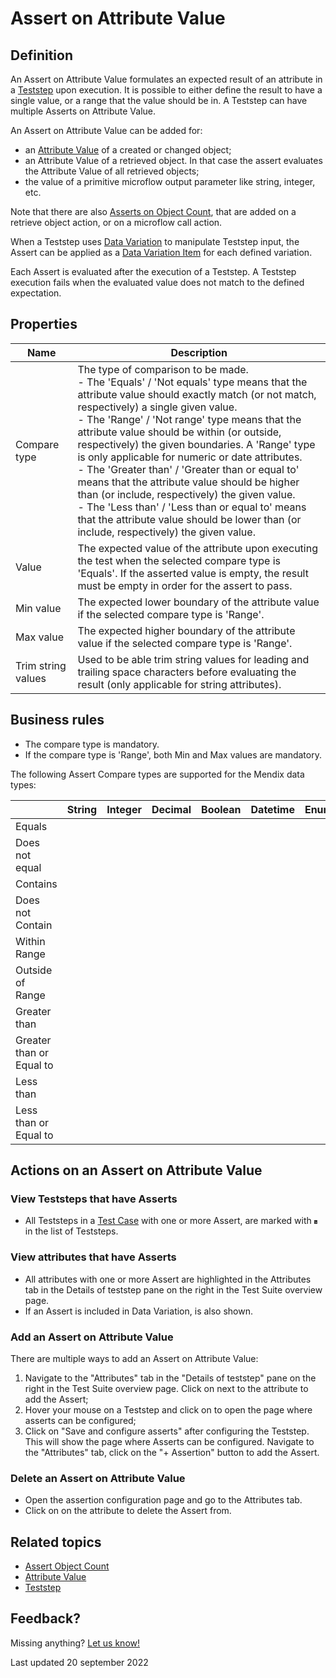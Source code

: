 # Assert on Attribute Value

## Definition

An Assert on Attribute Value formulates an expected result of an attribute in a [Teststep](teststep) upon execution. It is possible to either define the result to have a single value, or a range that the value should be in. A Teststep can have multiple Asserts on Attribute Value.

An Assert on Attribute Value can be added for:
- an [Attribute Value](attribute-value) of a created or changed object;
- an Attribute Value of a retrieved object. In that case the assert evaluates the Attribute Value of all retrieved objects;
- the value of a primitive microflow output parameter like string, integer, etc.

Note that there are also [Asserts on Object Count](assert-object-count), that are added on a retrieve object action, or on a microflow call action. 

When a Teststep uses [Data Variation](datavariation) to manipulate Teststep input, the Assert can be applied as a [Data Variation Item](datavariation-item) for each defined variation.

Each Assert is evaluated after the execution of a Teststep. A Teststep execution fails when the evaluated value does not match to the defined expectation. 

## Properties
| Name | Description |
| ----------- | ----------- |
| Compare type | The type of comparison to be made. <br />  - The 'Equals' / 'Not equals' type means that the attribute value should exactly match (or not match, respectively) a single given value. <br />   - The 'Range' / 'Not range' type  means that the attribute value should be within (or outside, respectively) the given boundaries. A 'Range' type is only applicable for numeric or date attributes.  <br />   - The 'Greater than' / 'Greater than or equal to' means that the attribute value should be higher than (or include, respectively) the given value.  <br />   - The 'Less than' / 'Less than or equal to' means that the attribute value should be lower than (or include, respectively) the given value.  <br />  |
| Value | The expected value of the attribute upon executing the test when the selected compare type is 'Equals'. If the asserted value is empty, the result must be empty in order for the assert to pass. |
| Min value | The expected lower boundary of the attribute value if the selected compare type is 'Range'. |
| Max value | The expected higher boundary of the attribute value if the selected compare type is 'Range'. |
| Trim string values | Used to be able trim string values for leading and trailing space characters before evaluating the result (only applicable for string attributes). |

## Business rules
- The compare type is mandatory.
- If the compare type is 'Range', both Min and Max values are mandatory.

The following Assert Compare types are supported for the Mendix data types:

|   | String | Integer | Decimal | Boolean | Datetime | Enumeration | 
| ----------- | ----------- | ----------- | ----------- | ----------- | ----------- | ----------- |
| Equals | <i class="fas fa-check"></i> | <i class="fas fa-check"></i> | <i class="fas fa-check"></i> | <i class="fas fa-check"></i> | <i class="fas fa-check"></i> | <i class="fas fa-check"></i> | 
| Does not equal | <i class="fas fa-check"></i> | <i class="fas fa-check"></i> | <i class="fas fa-check"></i> | <i class="fas fa-check"></i> | <i class="fas fa-check"></i> | <i class="fas fa-check"></i> | 
| Contains | <i class="fas fa-check"></i> |  |  |  |  |  | 
| Does not Contain | <i class="fas fa-check"></i> |  |  |  |  |  | 
| Within Range |  | <i class="fas fa-check"></i> | <i class="fas fa-check"></i> |  | <i class="fas fa-check"></i> |  
| Outside of Range |  | <i class="fas fa-check"></i> | <i class="fas fa-check"></i> |  | <i class="fas fa-check"></i> |  
| Greater than |  | <i class="fas fa-check"></i> | <i class="fas fa-check"></i> |  | <i class="fas fa-check"></i> |   
| Greater than or Equal to |  | <i class="fas fa-check"></i> | <i class="fas fa-check"></i> |  | <i class="fas fa-check"></i> |  
| Less than |  | <i class="fas fa-check"></i> | <i class="fas fa-check"></i> |  | <i class="fas fa-check"></i> |   
| Less than or Equal to |  | <i class="fas fa-check"></i> | <i class="fas fa-check"></i> |  | <i class="fas fa-check"></i> |   

## Actions on an Assert on Attribute Value

### View Teststeps that have Asserts 
- All Teststeps in a [Test Case](test-case) with one or more Assert, are marked with <svg role="img" viewBox="0 0 384 512" width="1%" height="1%" xmlns="http://www.w3.org/2000/svg"><path fill="currentColor" d="M360 0H24C10.7 0 0 10.7 0 24v464c0 13.3 10.7 24 24 24h336c13.3 0 24-10.7 24-24V24c0-13.3-10.7-24-24-24zM64 112c0-8.8 7.2-16 16-16h32c8.8 0 16 7.2 16 16v32c0 8.8-7.2 16-16 16H80c-8.8 0-16-7.2-16-16v-32zm1.6 129.4l12.7-12.6c2.1-2.1 5.5-2.1 7.6 0l20.6 20.8 47.6-47.2c2.1-2.1 5.5-2.1 7.6 0l12.6 12.7c2.1 2.1 2.1 5.5 0 7.6l-64.2 63.6c-2.1 2.1-5.5 2.1-7.6 0L65.6 249c-2.1-2.1-2.1-5.5 0-7.6zM128 400c0 8.8-7.2 16-16 16H80c-8.8 0-16-7.2-16-16v-32c0-8.8 7.2-16 16-16h32c8.8 0 16 7.2 16 16v32zm192-8c0 4.4-3.6 8-8 8H168c-4.4 0-8-3.6-8-8v-16c0-4.4 3.6-8 8-8h144c4.4 0 8 3.6 8 8v16zm0-128c0 4.4-4.3 8-9.6 8H170.2s29.2-30.2 30.4-32h109.7c5.3 0 9.6 3.6 9.6 8v16zm0-128c0 4.4-3.6 8-8 8H168c-4.4 0-8-3.6-8-8v-16c0-4.4 3.6-8 8-8h144c4.4 0 8 3.6 8 8v16z" class=""></path></svg> in the list of Teststeps.

### View attributes that have Asserts 
- All attributes with one or more Assert are highlighted in the Attributes tab in the Details of teststep pane on the right in the Test Suite overview page.
- If an Assert is included in Data Variation, <i class="fas fa-table"></i> is also shown.

### Add an Assert on Attribute Value
There are multiple ways to add an Assert on Attribute Value:
1. Navigate to the "Attributes" tab in the "Details of teststep" pane on the right in the Test Suite overview page. Click on <i class="fas fa-table"></i> next to the attribute to add the Assert;
2. Hover your mouse on a Teststep and click on <i class="fas fa-table"></i> to open the page where asserts can be configured;
3. Click on "Save and configure asserts" after configuring the Teststep. This will show the page where Asserts can be configured. Navigate to the "Attributes" tab, click on the "+ Assertion" button to add the Assert.

### Delete an Assert on Attribute Value
- Open the assertion configuration page and go to the Attributes tab.
- Click on <i class="fas fa-trash-alt"></i> on the attribute to delete the Assert from.

## Related topics
- [Assert Object Count](assert-object-count)
- [Attribute Value](attribute-value)
- [Teststep](teststep)

## Feedback?
Missing anything? [Let us know!](mailto:support@menditect.com)

Last updated 20 september 2022